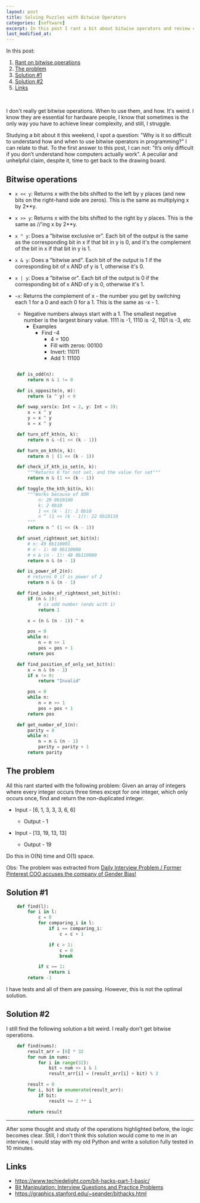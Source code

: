 ```yaml
---
layout: post
title: Solving Puzzles with Bitwise Operators
categories: [software]
excerpt: In this post I rant a bit about bitwise operators and review common ones.
last_modified_at:
---
```



In this post:
1.  [Rant on bitwise operations](#org37b4ede)
2.  [The problem](#orgf34dac3)
3.  [Solution #1](#orga41976e)
4.  [Solution #2](#org56cab37)
5.  [Links](#org0f310e4)

<br>

I don't really get bitwise operations. When to use them, and how. It's weird. I know they are essential for hardware people, I know that sometimes is the only way you have to achieve linear complexity, and still, I struggle.

Studying a bit about it this weekend, I spot a question: "Why is it so difficult to understand how and when to use bitwise operators in programming?" I can relate to that. To the first answer to this post, I can not: "It’s only difficult if you don’t understand how computers actually work". A peculiar and unhelpful claim, despite it, time to get back to the drawing board.


<a id="org37b4ede"></a>

## Bitwise operations

-   ``x << y``: Returns x with the bits shifted to the left by y places (and new bits on the right-hand side are zeros). This is the same as multiplying x by 2**y.


-   ``x >> y``: Returns x with the bits shifted to the right by y places. This is the same as //'ing x by 2**y.

-   ``x ^ y``: Does a "bitwise exclusive or". Each bit of the output is the same as the corresponding bit in x if that bit in y is 0, and it's the complement of the bit in x if that bit in y is 1.

-   ``x & y``: Does a "bitwise and". Each bit of the output is 1 if the corresponding bit of x AND of y is 1, otherwise it's 0.

-   ``x | y``: Does a "bitwise or". Each bit of the output is 0 if the corresponding bit of x AND of y is 0, otherwise it's 1.

-   ``~x``: Returns the complement of x - the number you get by switching each 1 for a 0 and each 0 for a 1. This is the same as -x - 1.
    -   Negative numbers always start with a 1. The smallest negative number is the largest binary value. 1111 is -1, 1110 is -2, 1101 is -3, etc
        -   Examples
            -   Find -4
                -   4 = 100
                -   Fill with zeros: 00100
                -   Invert: 11011
                -   Add 1: 11100

```python

    def is_odd(n):
        return n & 1 != 0

    def is_opposite(n, m):
        return (x ^ y) < 0

    def swap_vars(x: Int = 2, y: Int = 3):
        x = x ^ y
        y = x ^ y
        x = x ^ y

    def turn_off_kth(n, k):
        return n & ~(1 << (k - 1))

    def turn_on_kth(n, k):
        return n | (1 << (k - 1))

    def check_if_kth_is_set(n, k):
        """Returns 0 for not set, and the value for set"""
        return n & (1 << (k - 1))

    def toggle_the_kth_bit(n, k):
        """Works because of XOR
            n: 20 0b10100
            k: 2 0b10
            1 << (k - 1): 2 0b10
            n ^ (1 << (k - 1)): 22 0b10110
        """
        return n ^ (1 << (k - 1))

    def unset_rightmost_set_bit(n):
        # n: 49 0b110001
        # n - 1: 48 0b110000
        # n & (n - 1): 48 0b110000
        return n & (n - 1)

    def is_power_of_2(n):
        # returns 0 if is power of 2
        return n & (n - 1)

    def find_index_of_rightmost_set_bit(n):
        if (n & 1):
            # is odd number (ends with 1)
            return 1

        x = (n & (n - 1)) ^ n

        pos = 0
        while n:
            n = n >> 1
            pos = pos + 1
        return pos

    def find_position_of_only_set_bit(n):
        x = n & (n - 1)
        if x != 0:
            return "Invalid"

        pos = 0
        while n:
            n = n >> 1
            pos = pos + 1
        return pos

    def get_number_of_1(n):
        parity = 0
        while n:
            n = n & (n - 1)
            parity = parity + 1
        return parity
```

<a id="orgf34dac3"></a>

## The problem

All this rant started with the following problem: Given an array of integers where every integer occurs three times except for one integer, which only occurs once, find and return the non-duplicated integer.

-   Input - [6, 1, 3, 3, 3, 6, 6]
    -   Output - 1

-   Input - [13, 19, 13, 13]
    -   Output - 19

Do this in O(N) time and O(1) space.

Obs: The problem was extracted from [Daily Interview Problem / Former Pinterest COO accuses the company of Gender Bias!](https://blog.quastor.org/p/daily-interview-problem-former-pinterest-coo-accuses-company-gender-bias)


<a id="orga41976e"></a>

## Solution #1
```python
    def find(l):
        for i in l:
            c = 0
            for comparing_i in l:
                if i == comparing_i:
                    c = c + 1

                if c > 1:
                    c = 0
                    break

            if c == 1:
                return i
        return -1
```
I have tests and all of them are passing. However, this is not the optimal solution.


<a id="org56cab37"></a>

## Solution #2

I still find the following solution a bit weird. I really don't get bitwise operations.
```python
    def find(nums):
        result_arr = [0] * 32
        for num in nums:
            for i in range(32):
                bit = num >> i & 1
                result_arr[i] = (result_arr[i] + bit) % 3

        result = 0
        for i, bit in enumerate(result_arr):
            if bit:
                result += 2 ** i

        return result
```
--------------------
After some thought and study of the operations highlighted before, the logic becomes clear. Still, I don't think this solution would come to me in an interview, I would stay with my old Python and write a solution fully tested in 10 minutes.


<a id="org0f310e4"></a>

## Links

-   <https://www.techiedelight.com/bit-hacks-part-1-basic/>
-   [Bit Manipulation: Interview Questions and Practice Problems](https://medium.com/techie-delight/bit-manipulation-interview-questions-and-practice-problems-27c0e71412e7)
-   <https://graphics.stanford.edu/~seander/bithacks.html>



